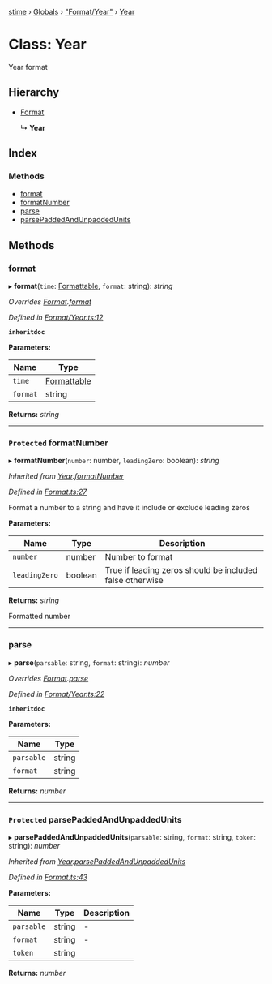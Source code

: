 [stime](../README.md) › [Globals](../globals.md) › ["Format/Year"](../modules/_format_year_.md) › [Year](_format_year_.year.md)

# Class: Year

Year format

## Hierarchy

* [Format](_format_.format.md)

  ↳ **Year**

## Index

### Methods

* [format](_format_year_.year.md#format)
* [formatNumber](_format_year_.year.md#protected-formatnumber)
* [parse](_format_year_.year.md#parse)
* [parsePaddedAndUnpaddedUnits](_format_year_.year.md#protected-parsepaddedandunpaddedunits)

## Methods

###  format

▸ **format**(`time`: [Formattable](_formattable_.formattable.md), `format`: string): *string*

*Overrides [Format](_format_.format.md).[format](_format_.format.md#abstract-format)*

*Defined in [Format/Year.ts:12](https://github.com/TerenceJefferies/STime/blob/c8213f3/src/Format/Year.ts#L12)*

**`inheritdoc`** 

**Parameters:**

Name | Type |
------ | ------ |
`time` | [Formattable](_formattable_.formattable.md) |
`format` | string |

**Returns:** *string*

___

### `Protected` formatNumber

▸ **formatNumber**(`number`: number, `leadingZero`: boolean): *string*

*Inherited from [Year](_format_year_.year.md).[formatNumber](_format_year_.year.md#protected-formatnumber)*

*Defined in [Format.ts:27](https://github.com/TerenceJefferies/STime/blob/c8213f3/src/Format.ts#L27)*

Format a number to a string and have it include or exclude
leading zeros

**Parameters:**

Name | Type | Description |
------ | ------ | ------ |
`number` | number | Number to format |
`leadingZero` | boolean | True if leading zeros should be included false otherwise |

**Returns:** *string*

Formatted number

___

###  parse

▸ **parse**(`parsable`: string, `format`: string): *number*

*Overrides [Format](_format_.format.md).[parse](_format_.format.md#abstract-parse)*

*Defined in [Format/Year.ts:22](https://github.com/TerenceJefferies/STime/blob/c8213f3/src/Format/Year.ts#L22)*

**`inheritdoc`** 

**Parameters:**

Name | Type |
------ | ------ |
`parsable` | string |
`format` | string |

**Returns:** *number*

___

### `Protected` parsePaddedAndUnpaddedUnits

▸ **parsePaddedAndUnpaddedUnits**(`parsable`: string, `format`: string, `token`: string): *number*

*Inherited from [Year](_format_year_.year.md).[parsePaddedAndUnpaddedUnits](_format_year_.year.md#protected-parsepaddedandunpaddedunits)*

*Defined in [Format.ts:43](https://github.com/TerenceJefferies/STime/blob/c8213f3/src/Format.ts#L43)*

**Parameters:**

Name | Type | Description |
------ | ------ | ------ |
`parsable` | string | - |
`format` | string | - |
`token` | string |   |

**Returns:** *number*
